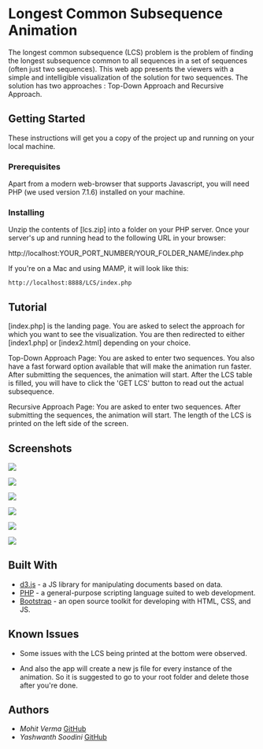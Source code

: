 # Longest Common Subsequence Animation


The longest common subsequence (LCS) problem is the problem of finding the longest subsequence common to all sequences in a set of sequences (often just two sequences). This web app presents the viewers with a simple and intelligible visualization of the solution for two sequences. The solution has two approaches : Top-Down Approach and Recursive Approach.

## Getting Started

These instructions will get you a copy of the project up and running on your local machine.

### Prerequisites

Apart from a modern web-browser that supports Javascript, you will need PHP (we used version 7.1.6) installed on your machine.

### Installing

Unzip the contents of [lcs.zip] into a folder on your PHP server. Once your server's up and running head to the following URL in your browser:


http://localhost:YOUR_PORT_NUMBER/YOUR_FOLDER_NAME/index.php

If you're on a Mac and using MAMP, it will look like this:

```
http://localhost:8888/LCS/index.php
```

## Tutorial

[index.php] is the landing page. You are asked to select the approach for which you want to see the visualization. You are then redirected to either [index1.php] or [index2.html] depending on your choice.

Top-Down Approach Page:
  You are asked to enter two sequences. You also have a fast forward option available that will make the animation run faster. After submitting the sequences, the animation will start. After the LCS table is filled, you will have to click the 'GET LCS' button to read out the actual subsequence.

Recursive Approach Page:
  You are asked to enter two sequences. After submitting the sequences, the animation will start. The length of the LCS is printed on the left side of the screen.

## Screenshots

![](./screenshots/2.png)

![](./screenshots/3.png)

![](./screenshots/6.png)

![](./screenshots/7.png)

![](./screenshots/8.png)

![](./screenshots/9.png)

## Built With

* [d3.js](https://d3js.org/) - a JS library for manipulating documents based on data.
* [PHP](http://www.php.net/) - a general-purpose scripting language suited to web development.
* [Bootstrap](https://getbootstrap.com/) - an open source toolkit for developing with HTML, CSS, and JS.

## Known Issues

* Some issues with the LCS being printed at the bottom were observed.

* And also the app will create a new js file for every instance of the animation. So it is suggested to go to your root folder and delete those after you're done.

## Authors

* *Mohit Verma*
[GitHub](https://github.com/mohit155)
* *Yashwanth Soodini* [GitHub](https://github.com/yashwanthsoodini)
